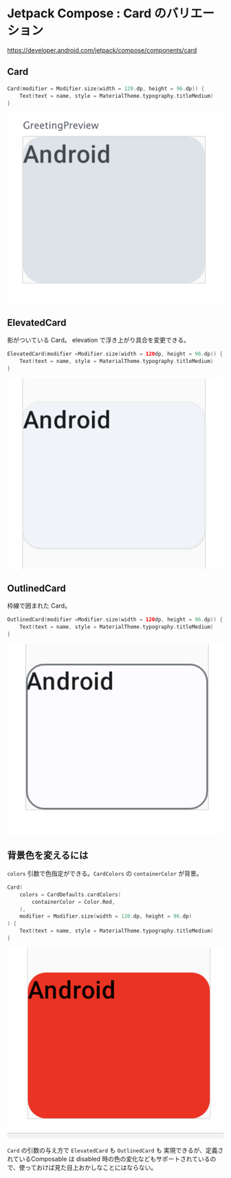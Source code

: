 # Jetpack Compose : Card のバリエーション

https://developer.android.com/jetpack/compose/components/card

## Card

```kotlin
Card(modifier = Modifier.size(width = 120.dp, height = 96.dp)) {
    Text(text = name, style = MaterialTheme.typography.titleMedium)
}
```

![Card](./images/card_fig1.png)

## ElevatedCard

影がついている Card。 elevation で浮き上がり具合を変更できる。

```kotlin
ElevatedCard(modifier =Modifier.size(width = 120dp, height = 96.dp)) {
    Text(text = name, style = MaterialTheme.typography.titleMedium)
}
```

![ElevatedCard](./images/card_fig2.png)

## OutlinedCard

枠線で囲まれた Card。

```kotlin
OutlinedCard(modifier =Modifier.size(width = 120dp, height = 96.dp)) {
    Text(text = name, style = MaterialTheme.typography.titleMedium)
}
```

![OutlinedCard](./images/card_fig3.png)

## 背景色を変えるには

`colors` 引数で色指定ができる。`CardColors` の `containerColor` が背景。

```kotlin
Card(
    colors = CardDefaults.cardColors(
        containerColor = Color.Red,
    ),
    modifier = Modifier.size(width = 120.dp, height = 96.dp)
) {
    Text(text = name, style = MaterialTheme.typography.titleMedium)
}
```

![背景を赤にした Card](./images/card_fig4.png)

`Card` の引数の与え方で `ElevatedCard` も `OutlinedCard` も 実現できるが、定義されているComposable は disabled 時の色の変化などもサポートされているので、使っておけば見た目上おかしなことにはならない。
